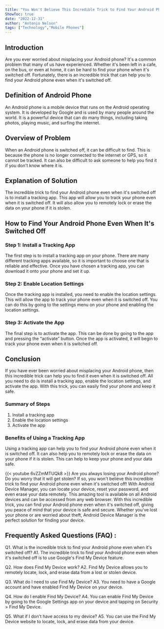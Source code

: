 ```yaml
---
title: "You Won't Believe This Incredible Trick to Find Your Android Phone Even When It's Switched Off!"
ShowToc: true 
date: "2022-12-31"
author: "Antonio Nelson" 
tags: ["Technology","Mobile Phones"]
---
```

## Introduction 
Are you ever worried about misplacing your Android phone? It's a common problem that many of us have experienced. Whether it's been left in a cafe, on the bus, or even at home, it can be hard to find your phone when it's switched off. Fortunately, there is an incredible trick that can help you to find your Android phone even when it's switched off. 

## Definition of Android Phone 
An Android phone is a mobile device that runs on the Android operating system. It is developed by Google and is used by many people around the world. It is a powerful device that can do many things, including taking photos, playing music, and surfing the internet. 

## Overview of Problem 
When an Android phone is switched off, it can be difficult to find. This is because the phone is no longer connected to the internet or GPS, so it cannot be tracked. It can also be difficult to ask someone to help you find it if you don't know where it is. 

## Explanation of Solution 
The incredible trick to find your Android phone even when it's switched off is to install a tracking app. This app will allow you to track your phone even when it is switched off. It will also allow you to remotely lock or erase the data on your phone if it is stolen. 

## How to Find Your Android Phone Even When It's Switched Off 

### Step 1: Install a Tracking App 
The first step is to install a tracking app on your phone. There are many different tracking apps available, so it is important to choose one that is reliable and effective. Once you have chosen a tracking app, you can download it onto your phone and set it up. 

### Step 2: Enable Location Settings 
Once the tracking app is installed, you need to enable the location settings. This will allow the app to track your phone even when it is switched off. You can do this by going to the settings menu on your phone and enabling the location settings. 

### Step 3: Activate the App 
The final step is to activate the app. This can be done by going to the app and pressing the “activate” button. Once the app is activated, it will begin to track your phone even when it is switched off. 

## Conclusion 
If you have ever been worried about misplacing your Android phone, then this incredible trick can help you to find it even when it is switched off. All you need to do is install a tracking app, enable the location settings, and activate the app. With this trick, you can easily find your phone and keep it safe. 

### Summary of Steps 
1. Install a tracking app 
2. Enable the location settings 
3. Activate the app 

### Benefits of Using a Tracking App 
Using a tracking app can help you to find your Android phone even when it is switched off. It can also help you to remotely lock or erase the data on your phone if it is stolen. This can help to keep your phone and your data safe.

{{< youtube 6vZZmMTUQk8 >}} 
Are you always losing your Android phone? Do you worry that it will get stolen? If so, you won't believe this incredible trick to find your Android phone even when it's switched off! With Android Device Manager, you can locate your device, reset your password, and even erase your data remotely. This amazing tool is available on all Android devices and can be accessed from any web browser. With this incredible trick, you can find your Android phone even when it's switched off, giving you peace of mind that your device is safe and secure. Whether you've lost your phone or are worried about theft, Android Device Manager is the perfect solution for finding your device.

## Frequently Asked Questions (FAQ) :
Q1. What is the incredible trick to find your Android phone even when it's switched off?
A1. The incredible trick to find your Android phone even when it's switched off is to use Google's Find My Device feature.

Q2. How does Find My Device work?
A2. Find My Device allows you to remotely locate, lock, and erase data from a lost or stolen device.

Q3. What do I need to use Find My Device?
A3. You need to have a Google account and have enabled Find My Device on your device.

Q4. How do I enable Find My Device?
A4. You can enable Find My Device by going to the Google Settings app on your device and tapping on Security > Find My Device.

Q5. What if I don't have access to my device?
A5. You can use the Find My Device website to locate, lock, and erase data from your device.


